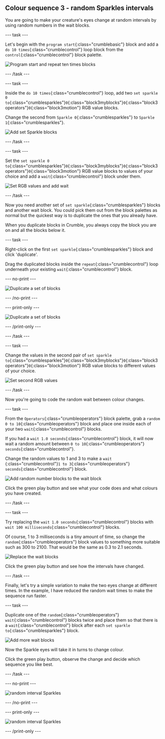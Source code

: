 ## Colour sequence 3 - random Sparkles intervals

You are going to make your creature's eyes change at random intervals by using random numbers in the wait blocks.

--- task ---

Let's begin with the `program start`{:class="crumblebasic"} block and add a `do 10 times`{:class="crumblecontrol"} loop block from the `control`{:class="crumblecontrol"} block palette.

![Program start and repeat ten times blocks](images/sequence3_programStartAndLoop.png)

--- /task ---

--- task ---

Inside the `do 10 times`{:class="crumblecontrol"} loop, add two `set sparkle 0 to`{:class="crumblesparkles"}`0`{:class="block3myblocks"}`0`{:class="block3operators"}`0`{:class="block3motion"} RGB value blocks. 

Change the second from `Sparkle 0`{:class="crumblesparkles"} to `Sparkle 1`{:class="crumblesparkles"}.

![Add set Sparkle blocks](images/sequence3_addSetSparkleBlocks.png)

--- /task ---

--- task ---

Set the `set sparkle 0 to`{:class="crumblesparkles"}`0`{:class="block3myblocks"}`0`{:class="block3operators"}`0`{:class="block3motion"} RGB value blocks to values of your choice and add a `wait`{:class="crumblecontrol"} block under them.

![Set RGB values and add wait](images/sequence3_setRGBVauluesAndAddWait.png)

--- /task ---

Now you need another set of `set sparkle`{:class="crumblesparkles"} blocks and another wait block. You could pick them out from the block palettes as normal but the quickest way is to duplicate the ones that you already have.

When you duplicate blocks in Crumble, you always copy the block you are on and all the blocks below it.

--- task ---

Right-click on the first `set sparkle`{:class="crumblesparkles"} block and click 'duplicate'.

Drag the duplicated blocks inside the `repeat`{:class="crumblecontrol"} loop underneath your existing `wait`{:class="crumblecontrol"} block.

--- no-print ---

![Duplicate a set of blocks](images/sequence3_duplicateBlocks.gif)

--- /no-print ---

--- print-only ---

![Duplicate a set of blocks](images/sequence3_duplicateBlocks.png)

--- /print-only ---

--- /task ---

--- task ---

Change the values in the second pair of `set sparkle to`{:class="crumblesparkles"}`0`{:class="block3myblocks"}`0`{:class="block3operators"}`0`{:class="block3motion"} RGB value blocks to different values of your choice.

![Set second RGB values](images/sequence3_set2ndRGBVaulues.png)

--- /task ---

Now you're going to code the random wait between colour changes.

--- task ---

From the `Operators`{:class="crumbleoperators"} block palette, grab a `random 0 to 10`{:class="crumbleoperators"} block and place one inside each of your two `wait`{:class="crumblecontrol"} blocks.

If you had a `wait 1.0 seconds`{:class="crumblecontrol"} block, it will now wait a random amount between `0 to 10`{:class="crumbleoperators"} `seconds`{:class="crumblecontrol"}.

Change the random values to 1 and 3 to make a `wait `{:class="crumblecontrol"}` 1 to 3 `{:class="crumbleoperators"}` seconds`{:class="crumblecontrol"} block.

![Add random number blocks to the wait block](images/sequence3_addRandomNumberBlocks.png)

Click the green play button and see what your code does and what colours you have created.

--- /task ---

--- task ---

Try replacing the `wait 1.0 seconds`{:class="crumblecontrol"} blocks with `wait 100 milliseconds`{:class="crumblecontrol"} blocks.

Of course, 1 to 3 milliseconds is a tiny amount of time, so change the `random`{:class="crumbleoperators"} block values to something more suitable such as 300 to 2100. That would be the same as 0.3 to 2.1 seconds.

![Replace the wait blocks](images/sequence3_replaceWaitBlocks.png)

Click the green play button and see how the intervals have changed.

--- /task ---

Finally, let's try a simple variation to make the two eyes change at different times. In the example, I have reduced the random wait times to make the sequence run faster.

--- task ---

Duplicate one of the `random`{:class="crumbleoperators"} `wait`{:class="crumblecontrol"} blocks twice and place them so that there is a `wait`{:class="crumblecontrol"} block after each `set sparkle to`{:class="crumblesparkles"} block. 

![Add more wait blocks](images/sequence3_moreWaitBlocks.png)

Now the Sparkle eyes will take it in turns to change colour.

Click the green play button, observe the change and decide which sequence you like best.

--- /task ---

--- no-print ---

![random interval Sparkles](images/sequence3_finalSequence.gif)

--- /no-print ---

--- print-only ---

![random interval Sparkles](images/sequence3_finalSequence.png)

--- /print-only ---





